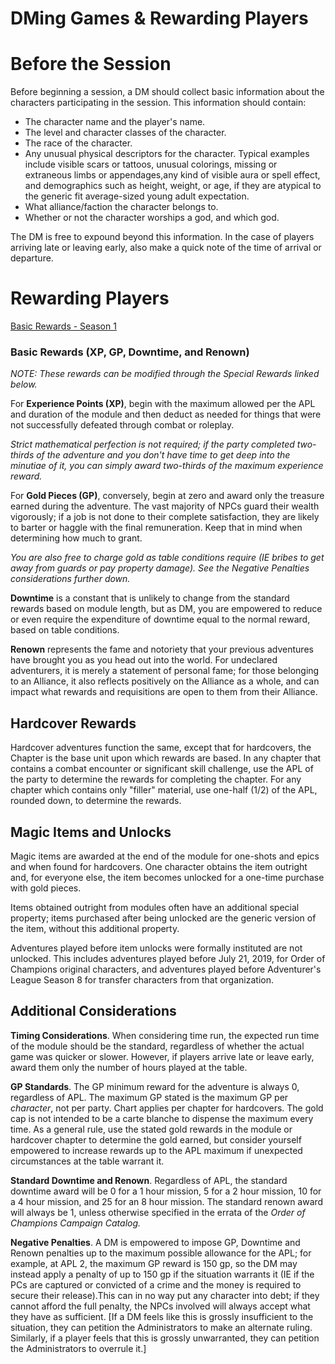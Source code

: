 # DMing Games & Rewarding Players

# Before the Session

Before beginning a session, a DM should collect basic information about the characters participating in the session. This information should contain:

- The character name and the player's name.
- The level and character classes of the character.
- The race of the character.
- Any unusual physical descriptors for the character. Typical examples include visible scars or tattoos, unusual colorings, missing or extraneous limbs or appendages,any kind of visible aura or spell effect, and demographics such as height, weight, or age, if they are atypical to the generic fit average-sized young adult expectation.
- What alliance/faction the character belongs to.
- Whether or not the character worships a god, and which god.

The DM is free to expound beyond this information. In the case of players arriving late or leaving early, also make a quick note of the time of arrival or departure.

# Rewarding Players

[Basic Rewards - Season 1](DMing%20Games%20&%20Rewarding%20Players%20aea6ca131ee74a119cc242e68c7fb7f5/Basic%20Rewards%20-%20Season%201%207ad76366cab94fa2bb8ed95a16ac619e.csv)

### Basic Rewards (XP, GP, Downtime, and Renown)

*NOTE: These rewards can be modified through the Special Rewards linked below.*

For **Experience Points (XP)**, begin with the maximum allowed per the APL and duration of the module and then deduct as needed for things that were not successfully defeated through combat or roleplay.

*Strict mathematical perfection is not required; if the party completed two-thirds of the adventure and you don't have time to get deep into the minutiae of it, you can simply award two-thirds of the maximum experience reward.*

For **Gold Pieces (GP)**, conversely, begin at zero and award only the treasure earned during the adventure. The vast majority of NPCs guard their wealth vigorously; if a job is not done to their complete satisfaction, they are likely to barter or haggle with the final remuneration. Keep that in mind when determining how much to grant.

*You are also free to charge gold as table conditions require (IE bribes to get away from guards or pay property damage). See the Negative Penalties considerations further down.*

**Downtime** is a constant that is unlikely to change from the standard rewards based on module length, but as DM, you are empowered to reduce or even require the expenditure of downtime equal to the normal reward, based on table conditions.

**Renown** represents the fame and notoriety that your previous adventures have brought you as you head out into the world. For undeclared adventurers, it is merely a statement of personal fame; for those belonging to an Alliance, it also reflects positively on the Alliance as a whole, and can impact what rewards and requisitions are open to them from their Alliance.

## Hardcover Rewards

Hardcover adventures function the same, except that for hardcovers, the Chapter is the base unit upon which rewards are based. In any chapter that contains a combat encounter or significant skill challenge, use the APL of the party to determine the rewards for completing the chapter. For any chapter which contains only "filler" material, use one-half (1/2) of the APL, rounded down, to determine the rewards.

## Magic Items and Unlocks

Magic items are awarded at the end of the module for one-shots and epics and when found for hardcovers. One character obtains the item outright and, for everyone else, the item becomes unlocked for a one-time purchase with gold pieces.

Items obtained outright from modules often have an additional special property; items purchased after being unlocked are the generic version of the item, without this additional property.

Adventures played before item unlocks were formally instituted are not unlocked. This includes adventures played before July 21, 2019, for Order of Champions original characters, and adventures played before Adventurer's League Season 8 for transfer characters from that organization.

## Additional Considerations

**Timing Considerations**. When considering time run, the expected run time of the module should be the standard, regardless of whether the actual game was quicker or slower. However, if players arrive late or leave early, award them only the number of hours played at the table.

**GP Standards**. The GP minimum reward for the adventure is always 0, regardless of APL. The maximum GP stated is the maximum GP per *character*, not per party. Chart applies per chapter for hardcovers. The gold cap is not intended to be a carte blanche to dispense the maximum every time. As a general rule, use the stated gold rewards in the module or hardcover chapter to determine the gold earned, but consider yourself empowered to increase rewards up to the APL maximum if unexpected circumstances at the table warrant it.

**Standard Downtime and Renown**. Regardless of APL, the standard downtime award will be 0 for a 1 hour mission, 5 for a 2 hour mission, 10 for a 4 hour mission, and 25 for an 8 hour mission. The standard renown award will always be 1, unless otherwise specified in the errata of the *Order of Champions Campaign Catalog.*

**Negative Penalties**. A DM is empowered to impose GP, Downtime and Renown penalties up to the maximum possible allowance for the APL; for example, at APL 2, the maximum GP reward is 150 gp, so the DM may instead apply a penalty of up to 150 gp if the situation warrants it (IE if the PCs are captured or convicted of a crime and the money is required to secure their release).This can in no way put any character into debt; if they cannot afford the full penalty, the NPCs involved will always accept what they have as sufficient. [If a DM feels like this is grossly insufficient to the situation, they can petition the Administrators to make an alternate ruling. Similarly, if a player feels that this is grossly unwarranted, they can petition the Administrators to overrule it.]